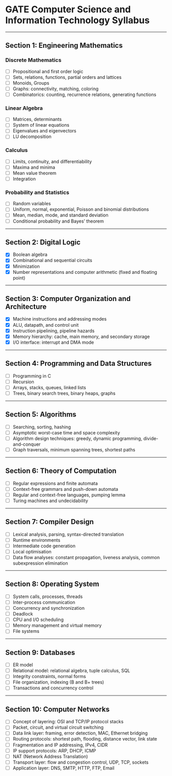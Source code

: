 # GATE Computer Science and Information Technology Syllabus

---

## Section 1: Engineering Mathematics

### Discrete Mathematics
- [ ] Propositional and first order logic
- [ ] Sets, relations, functions, partial orders and lattices
- [ ] Monoids, Groups
- [ ] Graphs: connectivity, matching, coloring
- [ ] Combinatorics: counting, recurrence relations, generating functions

### Linear Algebra
- [ ] Matrices, determinants
- [ ] System of linear equations
- [ ] Eigenvalues and eigenvectors
- [ ] LU decomposition

### Calculus
- [ ] Limits, continuity, and differentiability
- [ ] Maxima and minima
- [ ] Mean value theorem
- [ ] Integration

### Probability and Statistics
- [ ] Random variables
- [ ] Uniform, normal, exponential, Poisson and binomial distributions
- [ ] Mean, median, mode, and standard deviation
- [ ] Conditional probability and Bayes’ theorem

---

## Section 2: Digital Logic
- [x] Boolean algebra
- [x] Combinational and sequential circuits
- [x] Minimization
- [x] Number representations and computer arithmetic (fixed and floating point)

---

## Section 3: Computer Organization and Architecture
- [X] Machine instructions and addressing modes
- [X] ALU, datapath, and control unit
- [X] Instruction pipelining, pipeline hazards
- [X] Memory hierarchy: cache, main memory, and secondary storage
- [X] I/O interface: interrupt and DMA mode

---

## Section 4: Programming and Data Structures
- [ ] Programming in C
- [ ] Recursion
- [ ] Arrays, stacks, queues, linked lists
- [ ] Trees, binary search trees, binary heaps, graphs

---

## Section 5: Algorithms
- [ ] Searching, sorting, hashing
- [ ] Asymptotic worst-case time and space complexity
- [ ] Algorithm design techniques: greedy, dynamic programming, divide-and-conquer
- [ ] Graph traversals, minimum spanning trees, shortest paths

---

## Section 6: Theory of Computation
- [ ] Regular expressions and finite automata
- [ ] Context-free grammars and push-down automata
- [ ] Regular and context-free languages, pumping lemma
- [ ] Turing machines and undecidability

---

## Section 7: Compiler Design
- [ ] Lexical analysis, parsing, syntax-directed translation
- [ ] Runtime environments
- [ ] Intermediate code generation
- [ ] Local optimisation
- [ ] Data flow analyses: constant propagation, liveness analysis, common subexpression elimination

---

## Section 8: Operating System
- [ ] System calls, processes, threads
- [ ] Inter-process communication
- [ ] Concurrency and synchronization
- [ ] Deadlock
- [ ] CPU and I/O scheduling
- [ ] Memory management and virtual memory
- [ ] File systems

---

## Section 9: Databases
- [ ] ER model
- [ ] Relational model: relational algebra, tuple calculus, SQL
- [ ] Integrity constraints, normal forms
- [ ] File organization, indexing (B and B+ trees)
- [ ] Transactions and concurrency control

---

## Section 10: Computer Networks
- [ ] Concept of layering: OSI and TCP/IP protocol stacks
- [ ] Packet, circuit, and virtual circuit switching
- [ ] Data link layer: framing, error detection, MAC, Ethernet bridging
- [ ] Routing protocols: shortest path, flooding, distance vector, link state
- [ ] Fragmentation and IP addressing, IPv4, CIDR
- [ ] IP support protocols: ARP, DHCP, ICMP
- [ ] NAT (Network Address Translation)
- [ ] Transport layer: flow and congestion control, UDP, TCP, sockets
- [ ] Application layer: DNS, SMTP, HTTP, FTP, Email
